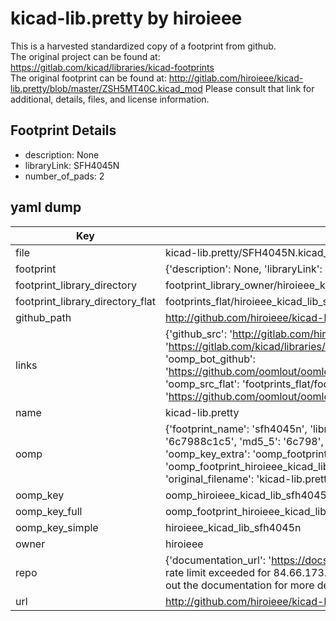 # kicad-lib.pretty by hiroieee  
This is a harvested standardized copy of a footprint from github.  
The original project can be found at:  
https://gitlab.com/kicad/libraries/kicad-footprints  
The original footprint can be found at:
http://gitlab.com/hiroieee/kicad-lib.pretty/blob/master/ZSH5MT40C.kicad_mod
Please consult that link for additional, details, files, and license information.  
## Footprint Details
* description: None  
* libraryLink: SFH4045N  
* number_of_pads: 2  
## yaml dump  
| Key | Value |  
| --- | --- |  
| file | kicad-lib.pretty/SFH4045N.kicad_mod |  
| footprint | {'description': None, 'libraryLink': 'SFH4045N', 'number_of_pads': 2} |  
| footprint_library_directory | footprint_library_owner/hiroieee_kicad-lib.pretty |  
| footprint_library_directory_flat | footprints_flat/hiroieee_kicad_lib_sfh4045n/working |  
| github_path | http://github.com/hiroieee/kicad-lib.pretty/blob/master/SFH4045N.kicad_mod |  
| links | {'github_src': 'http://gitlab.com/hiroieee/kicad-lib.pretty/blob/master/ZSH5MT40C.kicad_mod', 'github_src_repo': 'https://gitlab.com/kicad/libraries/kicad-footprints', 'oomp_bot': 'footprints/hiroieee_kicad_lib_sfh4045n/working', 'oomp_bot_github': 'https://github.com/oomlout/oomlout_oomp_footprint_bot/tree/main/footprints/hiroieee_kicad_lib_sfh4045n/working', 'oomp_src_flat': 'footprints_flat/footprints_flat/hiroieee_kicad_lib_sfh4045n/working', 'oomp_src_flat_github': 'https://github.com/oomlout/oomlout_oomp_footprint_src/tree/main/footprints_flat/hiroieee_kicad_lib_sfh4045n/working'} |  
| name | kicad-lib.pretty |  
| oomp | {'footprint_name': 'sfh4045n', 'library_name': 'kicad_lib', 'md5': '6c7988c1c52f7f1221482c8dc31779ae', 'md5_10': '6c7988c1c5', 'md5_5': '6c798', 'md5_6': '6c7988', 'oomp_key': 'oomp_hiroieee_kicad_lib_sfh4045n', 'oomp_key_extra': 'oomp_footprint_hiroieee_kicad_lib_sfh4045n', 'oomp_key_full': 'oomp_footprint_hiroieee_kicad_lib_sfh4045n_6c7988', 'oomp_key_simple': 'hiroieee_kicad_lib_sfh4045n', 'original_filename': 'kicad-lib.pretty/SFH4045N.kicad_mod', 'owner_name': 'hiroieee'} |  
| oomp_key | oomp_hiroieee_kicad_lib_sfh4045n |  
| oomp_key_full | oomp_footprint_hiroieee_kicad_lib_sfh4045n |  
| oomp_key_simple | hiroieee_kicad_lib_sfh4045n |  
| owner | hiroieee |  
| repo | {'documentation_url': 'https://docs.github.com/rest/overview/resources-in-the-rest-api#rate-limiting', 'message': "API rate limit exceeded for 84.66.173.59. (But here's the good news: Authenticated requests get a higher rate limit. Check out the documentation for more details.)"} |  
| url | http://github.com/hiroieee/kicad-lib.pretty |  

